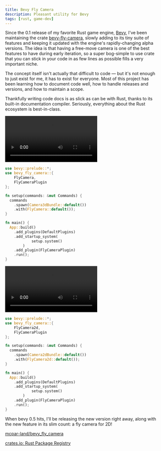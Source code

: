 ```yaml
---
title: Bevy Fly Camera
description: Pleasant utility for Bevy
tags: [rust, game-dev]
---
```


Since the 0.1 release of my favorite Rust game engine, [Bevy](https://bevyengine.org/), I've been maintaining the crate [bevy-fly-camera](https://crates.io/crates/bevy_fly_camera), slowly adding to its tiny suite of features and keeping it updated with the engine's rapidly-changing alpha versions. The idea is that having a free-move camera is one of the best features to have during early iteration, so a super bog-simple to use crate that you can stick in your code in as few lines as possible fills a very important niche.

The concept itself isn't actually that difficult to code — but it's not enough to just exist for me, it has to exist for everyone. Most of this project has been learning how to document code well, how to handle releases and versions, and how to maintain a scope.

Thankfully writing code docs is as slick as can be with Rust, thanks to its built-in documentation compiler. Seriously, everything about the Rust ecosystem is best-in-class.

<video controls>
	<source src="/static/embeds/2021-01-20_bevy-fly-camera/RQL3KyXCAB.mp4" type="video/mp4">
</video>

```rust
use bevy::prelude::*;
use bevy_fly_camera::{
	FlyCamera,
	FlyCameraPlugin
};

fn setup(commands: &mut Commands) {
  commands
    .spawn(Camera3dBundle::default())
    .with(FlyCamera::default());
}

fn main() {
  App::build()
    .add_plugins(DefaultPlugins)
    .add_startup_system(
			setup.system()
		)
    .add_plugin(FlyCameraPlugin)
    .run();
}
```

<video controls>
	<source src="/static/embeds/2021-01-20_bevy-fly-camera/3HD4YoOgL5.mp4" type="video/mp4">
</video>

```rust
use bevy::prelude::*;
use bevy_fly_camera::{
	FlyCamera2d,
	FlyCameraPlugin
};

fn setup(commands: &mut Commands) {
  commands
    .spawn(Camera2dBundle::default())
    .with(FlyCamera2d::default());
}

fn main() {
  App::build()
    .add_plugins(DefaultPlugins)
    .add_startup_system(
			setup.system()
		)
    .add_plugin(FlyCameraPlugin)
    .run();
}
```

When bevy 0.5 hits, I'll be releasing the new version right away, along with the new feature in its slim count: a fly camera for 2D!

[mcpar-land/bevy_fly_camera](https://github.com/mcpar-land/bevy_fly_camera)

[crates.io: Rust Package Registry](https://crates.io/crates/bevy_fly_camera)
